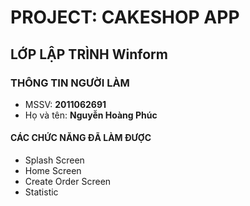# PROJECT: CAKESHOP APP

## LỚP LẬP TRÌNH Winform

### THÔNG TIN NGƯỜI LÀM 

- MSSV: **2011062691** 
- Họ và tên: **Nguyễn Hoàng Phúc**

#### CÁC CHỨC NĂNG ĐÃ LÀM ĐƯỢC

- Splash Screen
- Home Screen
- Create Order Screen
- Statistic


